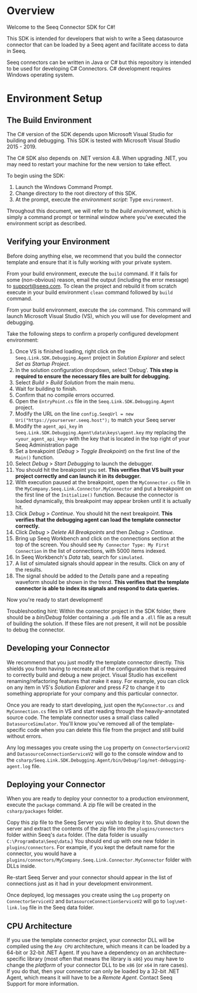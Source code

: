 # Overview

Welcome to the Seeq Connector SDK for C#!

This SDK is intended for developers that wish to write a Seeq datasource connector that can be loaded by a Seeq agent
and facilitate access to data in Seeq.

Seeq connectors can be written in Java or C# but this repository is intended to be used for developing C# Connectors. 
C# development requires Windows operating system.

# Environment Setup

## The Build Environment

The C# version of the SDK depends upon Microsoft Visual Studio for building and debugging. This SDK is tested with
Microsoft Visual Studio 2015 - 2019.

The C# SDK also depends on .NET version 4.8. When upgrading .NET, you may need to restart your machine for the new
version to take effect.

To begin using the SDK:

1. Launch the Windows Command Prompt.
1. Change directory to the root directory of this SDK.
1. At the prompt, execute the *environment script*: Type `environment`.

Throughout this document, we will refer to the *build environment*, which is simply a command prompt or terminal window
where you've executed the environment script as described.

## Verifying your Environment

Before doing anything else, we recommend that you build the connector template and ensure that it is fully working with
your private system.

From your build environment, execute the `build` command. If it fails for some (non-obvious) reason, email the output
(including the error message) to [support@seeq.com](mailto:support@seeq.com). To clean the project and rebuild it 
from scratch execute in your build environment `clean` command followed by `build` command.

From your build environment, execute the `ide` command. This command will launch Microsoft Visual Studio (VS), which you
will use for development and debugging.

Take the following steps to confirm a properly configured development environment:

1. Once VS is finished loading, right click on the `Seeq.Link.SDK.Debugging.Agent` project in *Solution Explorer* and
   select *Set as Startup Project*.
1. In the solution configuration dropdown, select 'Debug'. **This step is required to ensure the necessary files are
   built for debugging.**
1. Select *Build* > *Build Solution* from the main menu.
1. Wait for building to finish.
1. Confirm that no compile errors occurred.
1. Open the `EntryPoint.cs` file in the `Seeq.Link.SDK.Debugging.Agent` project.
1. Modify the URL on the line `config.SeeqUrl = new Uri("https://yourserver.seeq.host");` to match your Seeq server
1. Modify the `agent_api_key` in `Seeq.Link.SDK.Debugging.Agent\data\keys\agent.key` my replacing the `<your_agent_api_key>`
   with the key that is located in the top right of your Seeq Administration page
1. Set a breakpoint (*Debug* > *Toggle Breakpoint*) on the first line of the `Main()` function.
1. Select *Debug* > *Start Debugging* to launch the debugger.
1. You should hit the breakpoint you set. **This verifies that VS built your project correctly and can launch it in its
    debugger.**
1. With execution paused at the breakpoint, open the `MyConnector.cs` file in the
    `MyCompany.Seeq.Link.Connector.MyConnector` and put a breakpoint on the first line of the `Initialize()` function.
    Because the connector is loaded dynamically, this breakpoint may appear broken until it is actually hit.
1. Click *Debug* > *Continue*. You should hit the next breakpoint. **This verifies that the debugging agent can load
    the template connector correctly.**
1. Click *Debug* > *Delete All Breakpoints* and then *Debug* > *Continue*.
1. Bring up Seeq Workbench and click on the connections section at the top of the screen. You should
    see `My Connector Type: My First Connection` in the list of connections, with 5000 items indexed.
1. In Seeq Workbench's *Data* tab, search for `simulated`.
1. A list of simulated signals should appear in the results. Click on any of the results.
1. The signal should be added to the *Details* pane and a repeating waveform should be shown in the trend. **This
    verifies that the template connector is able to index its signals and respond to data queries.**

Now you're ready to start development!

Troubleshooting hint: Within the connector project in the SDK folder, there should be a *bin/Debug* folder containing
a `.pdb` file and a `.dll` file as a result of building the solution. If these files are not present, it will not be
possible to debug the connector.

## Developing your Connector

We recommend that you just modify the template connector directly. This shields you from having to recreate all of the
configuration that is required to correctly build and debug a new project. Visual Studio has excellent
renaming/refactoring features that make it easy. For example, you can click on any item in VS's *Solution Explorer*
and press *F2* to change it to something appropriate for your company and this particular connector.

Once you are ready to start developing, just open the `MyConnector.cs` and `MyConnection.cs` files in VS and start
reading through the heavily-annotated source code. The template connector uses a small class called
`DatasourceSimulator`. You'll know you've removed all of the template-specific code when you can delete this file from
the project and still build without errors.

Any log messages you create using the `Log` property on `ConnectorServiceV2` and `DatasourceConnectionServiceV2` will go
to the console window and to the `csharp/Seeq.Link.SDK.Debugging.Agent/bin/Debug/log/net-debugging-agent.log` file.

## Deploying your Connector

When you are ready to deploy your connector to a production environment, execute the `package` command. A zip file will
be created in the `csharp/packages` folder.

Copy this zip file to the Seeq Server you wish to deploy it to. Shut down the server and extract the contents of the zip
file into the `plugins/connectors` folder within Seeq's `data` folder. (The data folder is usually
`C:\ProgramData\Seeq\data`.) You should end up with one new folder in `plugins/connectors`. For example, if you kept the
default name for the connector, you would have a
`plugins/connectors/MyCompany.Seeq.Link.Connector.MyConnector` folder with DLLs inside.

Re-start Seeq Server and your connector should appear in the list of connections just as it had in your development
environment.

Once deployed, log messages you create using the `Log` property on `ConnectorServiceV2` and
`DatasourceConnectionServiceV2` will go to `log\net-link.log` file in the Seeq data folder.

## CPU Architecture

If you use the template connector project, your connector DLL will be compiled using the `Any CPU` architecture, which
means it can be loaded by a 64-bit or 32-bit .NET Agent. If you have a dependency on an architecture-specific library
(most often that means the library is `x86`) you may have to change the _platform_ of your connector DLL to be `x86`
(or `x64` in rare cases). If you do that, then your connector can only be loaded by a 32-bit .NET Agent, which means it
will have to be a _Remote Agent_. Contact Seeq Support for more information.